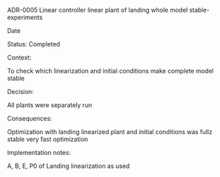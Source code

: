 ADR-0005 Linear controller linear plant of landing whole model stable-experiments



Date

Status: Completed



Context:



To check which linearization and initial conditions make complete model stable



Decision:

All plants were separately run



Consequences:

Optimization with landing linearized plant and initial conditions was fullz stable
very fast optimization 


Implementation notes:

A, B, E, P0 of Landing linearization as used

